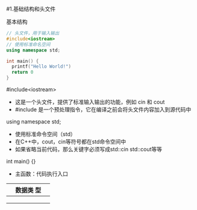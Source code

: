 #1.基础结构和头文件

基本结构

```C++
// 头文件，用于输入输出
#include<iostream>
// 使用标准命名空间
using namespace std;

int main() {
  printf("Hello World!")
  return 0
}
```

\#include<iostream\>

- 这是一个头文件，提供了标准输入输出的功能，例如 cin 和 cout
- \#include 是一个预处理指令，它在编译之前会将头文件内容加入到源代码中

using namespace std;

- 使用标准命令空间（std）
- 在C++中，cout，cin等符号都在std命令空间中
- 如果省略当前代码，那么关键字必须写成std::cin std::cout等等

int main() {} 

- 主函数：代码执行入口





|      | 数据类  型 |      |
| ---- | ---------- | ---- |
|      |            |      |
|      |            |      |
|      |            |      |


